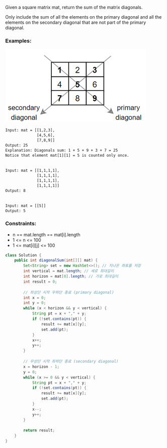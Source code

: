 Given a square matrix mat, return the sum of the matrix diagonals.

Only include the sum of all the elements on the primary diagonal and all the elements on the secondary diagonal that are not part of the primary diagonal.

### Examples:

![](./../../static/1572.png)

```
Input: mat = [[1,2,3],
              [4,5,6],
              [7,8,9]]
Output: 25
Explanation: Diagonals sum: 1 + 5 + 9 + 3 + 7 = 25
Notice that element mat[1][1] = 5 is counted only once.


Input: mat = [[1,1,1,1],
              [1,1,1,1],
              [1,1,1,1],
              [1,1,1,1]]
Output: 8


Input: mat = [[5]]
Output: 5
```

### Constraints:
- n == mat.length == mat[i].length
- 1 <= n <= 100
- 1 <= mat[i][j] <= 100

```java
class Solution {
    public int diagonalSum(int[][] mat) {
        Set<String> set = new HashSet<>(); // 지나온 좌표를 저장
        int vertical = mat.length; // 세로 최대길이
        int horizon = mat[0].length; // 가로 최대길이
        int result = 0;

        // 좌상단 시작 우하단 종료 (primary diagonal)
        int x = 0;
        int y = 0;
        while (x < horizon && y < vertical) {
            String pt = x + "," + y;
            if (!set.contains(pt)) {
                result += mat[x][y];
                set.add(pt);
            }
            x++;
            y++;
        }

        // 우상단 시작 좌하단 종료 (secondary diagonal)
        x = horizon - 1;
        y = 0;
        while (x >= 0 && y < vertical) {
            String pt = x + "," + y;
            if (!set.contains(pt)) {
                result += mat[x][y];
                set.add(pt);
            }
            x--;
            y++;
        }

        return result;
    }
}
```